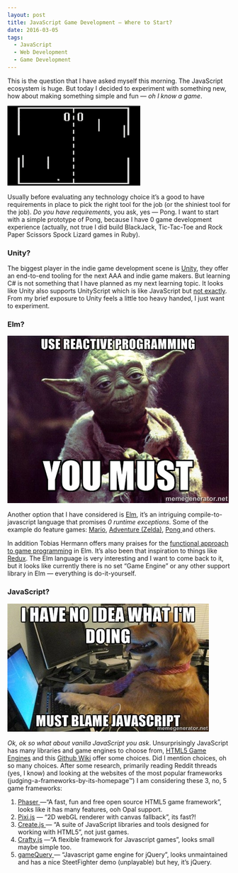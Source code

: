 ```yaml
---
layout: post
title: JavaScript Game Development — Where to Start?
date: 2016-03-05
tags:
  - JavaScript
  - Web Development
  - Game Development
---
```

This is the question that I have asked myself this morning. The JavaScript ecosystem is huge. But today I decided to experiment with something new, how about making something simple and fun — *oh I know a game*.

![A slightly more advanced version of Pong](/assets/uploads/pong.gif "A slightly more advanced version of Pong")

Usually before evaluating any technology choice it’s a good to have requirements in place to pick the right tool for the job (or the shiniest tool for the job). *Do you have requirements*, you ask, yes — Pong. I want to start with a simple prototype of Pong, because I have 0 game development experience (actually, not true I did build BlackJack, Tic-Tac-Toe and Rock Paper Scissors Spock Lizard games in Ruby).

### Unity?

The biggest player in the indie game development scene is [Unity](https://unity3d.com/unity), they offer an end-to-end tooling for the next AAA and indie game makers. But learning C# is not something that I have planned as my next learning topic. It looks like Unity also supports UnityScript which is like JavaScript but [not exactly](http://wiki.unity3d.com/index.php/UnityScript_versus_JavaScript). From my brief exposure to Unity feels a little too heavy handed, I just want to experiment.

### Elm?

![Use Reactive programming you must Yoda meme](/assets/uploads/reactive-programming.jpg)

Another option that I have considered is [Elm](http://elm-lang.org/), it’s an intriguing compile-to-javascript language that promises *0 runtime exceptions*. Some of the example do feature games: [Mario](http://elm-lang.org/examples/mario), [Adventure (Zelda)](http://elm-lang.org/examples/adventure), [Pong ](http://elm-lang.org/examples/pong)and others.

In addition Tobias Hermann offers many praises for the [functional approach to game programming](https://github.com/Dobiasd/articles/blob/master/switching_from_imperative_to_functional_programming_with_games_in_Elm.md) in Elm. It’s also been that inspiration to things like [Redux](http://redux.js.org/). The Elm language is very interesting and I want to come back to it, but it looks like currently there is no set “Game Engine” or any other support library in Elm — everything is do-it-yourself.

### JavaScript?

![I have no idea what I'm doing must blame javascript dog at computer meme](/assets/uploads/blame-javascript.jpg "JavaScript the best language")

*Ok, ok so what about vanilla JavaScript you ask*. Unsurprisingly JavaScript has many libraries and game engines to choose from, [HTML5 Game Engines](http://html5gameengine.com/) and this [Github Wiki](https://github.com/bebraw/jswiki/wiki/Game-Engines) offer some choices. Did I mention choices, oh so many choices. After some research, primarily reading Reddit threads (yes, I know) and looking at the websites of the most popular frameworks (judging-a-frameworks-by-its-homepage™) I am considering these 3, no, 5 game frameworks:

1. [Phaser ](http://phaser.io/)—“A fast, fun and free open source HTML5 game framework”, looks like it has many features, ooh Opal support.
2. [Pixi.js](http://www.pixijs.com/) — “2D webGL renderer with canvas fallback”, its fast?!
3. [Create.js ](http://createjs.com/)— “A suite of JavaScript libraries and tools designed for working with HTML5”, not just games.
4. [Crafty.js](http://craftyjs.com/) —“A flexible framework for Javascript games”, looks small maybe simple too.
5. [gameQuery ](http://gamequeryjs.com/)— “Javascript game engine for jQuery”, looks unmaintained and has a nice SteetFighter demo (unplayable) but hey, it’s jQuery.